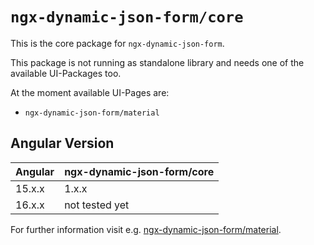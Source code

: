 # `ngx-dynamic-json-form/core`

This is the core package for `ngx-dynamic-json-form`.

This package is not running as standalone library and needs one of the available UI-Packages too.

At the moment available UI-Pages are:

- `ngx-dynamic-json-form/material`

## Angular Version

<table width="100%">
  <thead>
    <tr>
      <th align="left">Angular</th>
      <th align="left">ngx-dynamic-json-form/core</th>
    </tr>
  </thead>
  <tbody>
    <tr>
      <td>15.x.x</td>
      <td>1.x.x</td>
    </tr>
    <tr>
      <td>16.x.x</td>
      <td>not tested yet</td>
    </tr>
  </tbody>
</table>

For further information visit e.g. [ngx-dynamic-json-form/material](https://digisolu.github.io/ngx-dynamic-json-form/).
